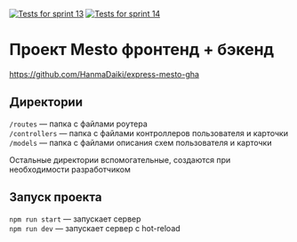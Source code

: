 [![Tests for sprint 13](https://github.com/HanmaDaiki/express-mesto-gha/actions/workflows/tests-13-sprint.yml/badge.svg)](https://github.com/HanmaDaiki/express-mesto-gha/actions/workflows/tests-13-sprint.yml) [![Tests for sprint 14](https://github.com/HanmaDaiki/express-mesto-gha/actions/workflows/tests-14-sprint.yml/badge.svg)](https://github.com/HanmaDaiki/express-mesto-gha/actions/workflows/tests-14-sprint.yml)
# Проект Mesto фронтенд + бэкенд 
https://github.com/HanmaDaiki/express-mesto-gha
## Директории

`/routes` — папка с файлами роутера  
`/controllers` — папка с файлами контроллеров пользователя и карточки   
`/models` — папка с файлами описания схем пользователя и карточки  
  
Остальные директории вспомогательные, создаются при необходимости разработчиком

## Запуск проекта

`npm run start` — запускает сервер   
`npm run dev` — запускает сервер с hot-reload
